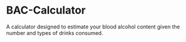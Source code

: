 # BAC-Calculator
A calculator designed to estimate your blood alcohol content given the number and types of drinks consumed.
